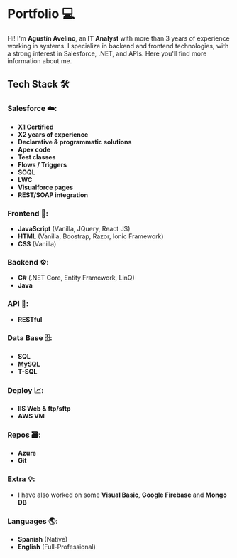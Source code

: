 # Portfolio 💻

Hi! I'm **Agustín Avelino**, an **IT Analyst** with more than 3 years of experience working in systems. I specialize in backend and frontend technologies, with a strong interest in Salesforce, .NET, and APIs. Here you'll find more information about me.

## Tech Stack 🛠️

### Salesforce ☁️: 
- **X1 Certified**
- **X2 years of experience**
- **Declarative & programmatic solutions**
- **Apex code**
- **Test classes**
- **Flows / Triggers**
- **SOQL**
- **LWC**
- **Visualforce pages**
- **REST/SOAP integration**

### Frontend 🎨:
- **JavaScript** (Vanilla, JQuery, React JS)
- **HTML** (Vanilla, Boostrap, Razor, Ionic Framework)
- **CSS** (Vanilla)

### Backend ⚙️:
- **C#** (.NET Core, Entity Framework, LinQ)
- **Java**

### API 🔗:
- **RESTful**

### Data Base 🗄️:
- **SQL**
- **MySQL**
- **T-SQL**

### Deploy 📈:
- **IIS Web & ftp/sftp**
- **AWS VM**

### Repos 🗃️:
- **Azure**
- **Git**

### Extra 💡:
- I have also worked on some **Visual Basic**, **Google Firebase**
and **Mongo DB**

### Languages 🌎:

- **Spanish** (Native)
- **English** (Full-Professional)
